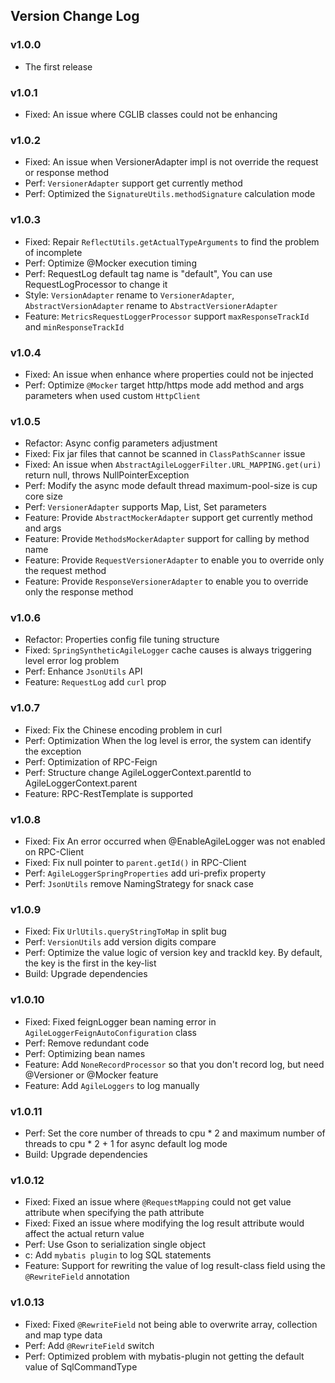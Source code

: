 ## Version Change Log
### v1.0.0
- The first release
### v1.0.1
- Fixed: An issue where CGLIB classes could not be enhancing
### v1.0.2
- Fixed: An issue when VersionerAdapter impl is not override the request or response method
- Perf: `VersionerAdapter` support get currently method
- Perf: Optimized the `SignatureUtils.methodSignature` calculation mode
### v1.0.3
- Fixed: Repair `ReflectUtils.getActualTypeArguments` to find the problem of incomplete
- Perf: Optimize @Mocker execution timing
- Perf: RequestLog default tag name is "default", You can use RequestLogProcessor to change it
- Style: `VersionAdapter` rename to `VersionerAdapter`, `AbstractVersionAdapter` rename to `AbstractVersionerAdapter`
- Feature: `MetricsRequestLoggerProcessor` support `maxResponseTrackId` and `minResponseTrackId`
### v1.0.4
- Fixed: An issue when enhance where properties could not be injected
- Perf: Optimize `@Mocker` target http/https mode add method and args parameters when used custom `HttpClient`
### v1.0.5
- Refactor: Async config parameters adjustment
- Fixed: Fix jar files that cannot be scanned in `ClassPathScanner` issue
- Fixed: An issue when `AbstractAgileLoggerFilter.URL_MAPPING.get(uri)` return null, throws NullPointerException
- Perf: Modify the async mode default thread maximum-pool-size is cup core size
- Perf: `VersionerAdapter` supports Map, List, Set parameters
- Feature: Provide `AbstractMockerAdapter` support get currently method and args
- Feature: Provide `MethodsMockerAdapter` support for calling by method name
- Feature: Provide `RequestVersionerAdapter` to enable you to override only the request method
- Feature: Provide `ResponseVersionerAdapter` to enable you to override only the response method
### v1.0.6
- Refactor: Properties config file tuning structure
- Fixed: `SpringSyntheticAgileLogger` cache causes is always triggering level error log problem
- Perf: Enhance `JsonUtils` API
- Feature: `RequestLog` add `curl` prop
### v1.0.7
- Fixed: Fix the Chinese encoding problem in curl
- Perf: Optimization When the log level is error, the system can identify the exception
- Perf: Optimization of RPC-Feign
- Perf: Structure change AgileLoggerContext.parentId to AgileLoggerContext.parent
- Feature: RPC-RestTemplate is supported
### v1.0.8
- Fixed: Fix An error occurred when @EnableAgileLogger was not enabled on RPC-Client
- Fixed: Fix null pointer to `parent.getId()` in RPC-Client
- Perf: `AgileLoggerSpringProperties` add uri-prefix property
- Perf: `JsonUtils` remove NamingStrategy for snack case
### v1.0.9
- Fixed: Fix `UrlUtils.queryStringToMap` in split bug
- Perf: `VersionUtils` add version digits compare
- Perf: Optimize the value logic of version key and trackId key. By default, the key is the first in the key-list
- Build: Upgrade dependencies
### v1.0.10
- Fixed: Fixed feignLogger bean naming error in `AgileLoggerFeignAutoConfiguration` class
- Perf: Remove redundant code
- Perf: Optimizing bean names
- Feature: Add `NoneRecordProcessor` so that you don't record log, but need @Versioner or @Mocker feature
- Feature: Add `AgileLoggers` to log manually
### v1.0.11
- Perf: Set the core number of threads to cpu * 2 and maximum number of threads to cpu * 2 + 1 for async default log mode
- Build: Upgrade dependencies
### v1.0.12
- Fixed: Fixed an issue where `@RequestMapping` could not get value attribute when specifying the path attribute
- Fixed: Fixed an issue where modifying the log result attribute would affect the actual return value
- Perf: Use Gson to serialization single object
- c: Add `mybatis plugin` to log SQL statements
- Feature: Support for rewriting the value of log result-class field using the `@RewriteField` annotation
### v1.0.13
- Fixed: Fixed `@RewriteField` not being able to overwrite array, collection and map type data
- Perf: Add `@RewriteField` switch
- Perf: Optimized problem with mybatis-plugin not getting the default value of SqlCommandType